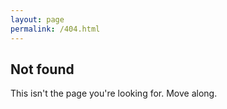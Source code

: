```yaml
---
layout: page
permalink: /404.html
---
```


## Not found

This isn't the page you're looking for. Move along.
